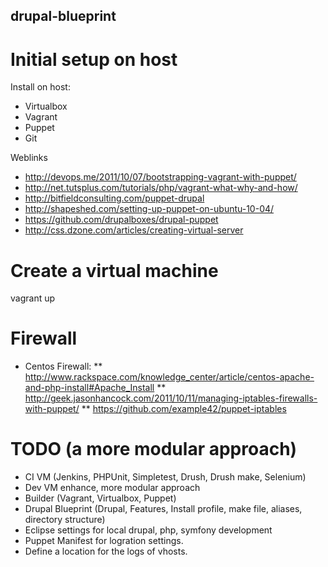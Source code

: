 ## drupal-blueprint

# Initial setup on host
Install on host:
* Virtualbox
* Vagrant
* Puppet
* Git

Weblinks
* http://devops.me/2011/10/07/bootstrapping-vagrant-with-puppet/
* http://net.tutsplus.com/tutorials/php/vagrant-what-why-and-how/
* http://bitfieldconsulting.com/puppet-drupal
* http://shapeshed.com/setting-up-puppet-on-ubuntu-10-04/
* https://github.com/drupalboxes/drupal-puppet
* http://css.dzone.com/articles/creating-virtual-server

# Create a virtual machine
vagrant up

# Firewall
* Centos Firewall: 
** http://www.rackspace.com/knowledge_center/article/centos-apache-and-php-install#Apache_Install
** http://geek.jasonhancock.com/2011/10/11/managing-iptables-firewalls-with-puppet/
** https://github.com/example42/puppet-iptables

# TODO (a more modular approach)
* CI VM (Jenkins, PHPUnit, Simpletest, Drush, Drush make, Selenium)
* Dev VM enhance, more modular approach
* Builder (Vagrant, Virtualbox, Puppet)
* Drupal Blueprint (Drupal, Features, Install profile, make file, aliases, directory structure)
* Eclipse settings for local drupal, php, symfony development
* Puppet Manifest for logration settings.
* Define a location for the logs of vhosts.
